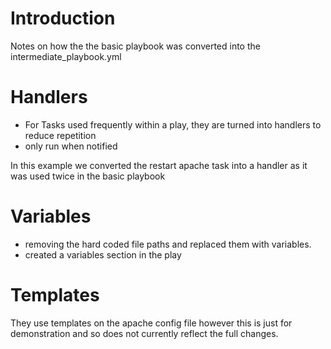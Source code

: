 # Introduction

Notes on how the the basic playbook was converted into the intermediate_playbook.yml 

# Handlers 
- For Tasks used frequently within a play, they are turned into handlers to reduce repetition
- only run when notified

In this example we converted the restart apache task into a handler as it was used twice in the basic playbook 

# Variables 
- removing the hard coded file paths and replaced them with variables.
- created a variables section in the play

# Templates 
They use templates on the apache config file however this is just for demonstration and so does not currently reflect the full changes.<br/>

